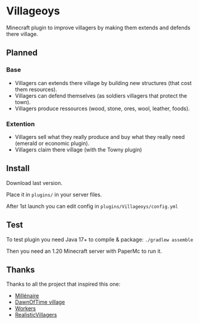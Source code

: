 # Villageoys
Minecraft plugin to improve villagers by making them extends and defends there village.

## Planned
### Base
 - Villagers can extends there village by building new structures (that cost them resources).
 - Villagers can defend themselves (as soldiers villagers that protect the town).
 - Villagers produce ressources (wood, stone, ores, wool, leather, foods).
### Extention
 - Villagers sell what they really produce and buy what they really need (emerald or economic plugin).
 - Villagers claim there village (with the Towny plugin)


## Install
Download last version.

Place it in `plugins/` in your server files.

After 1st launch you can edit config in `plugins/Villageoys/config.yml`

## Test
To test plugin you need Java 17+ to compile & package: `./gradlew assemble`

Then you need an 1.20 Minecraft server with PaperMc to run it.

## Thanks

Thanks to all the project that inspired this one:
 - [Millénaire](https://millenaire.org/)
 - [DawnOfTime village](https://github.com/DawnOfTimeMC/dotvillage)
 - [Workers](https://github.com/talhanation/workers)
 - [RealisticVillagers](https://github.com/aematsubara/RealisticVillagers)